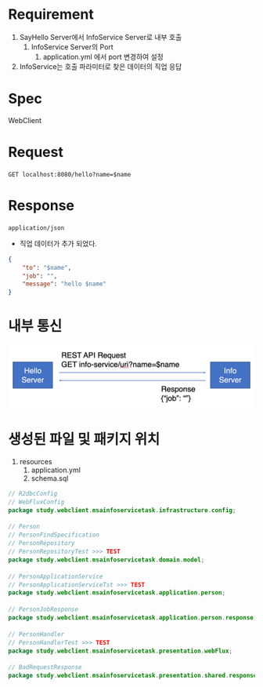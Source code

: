# Requirement

1. SayHello Server에서 InfoService Server로 내부 호출
    1. InfoService Server의 Port
        1. application.yml 에서 port 변경하여 설정
2. InfoService는 호출 파라미터로 찾은 데이터의 직업 응답

# Spec

WebClient

# Request

`GET localhost:8080/hello?name=$name`

# Response

`application/json`
- 직업 데이터가 추가 되었다.
```json
{
	"to": "$name",
	"job": "",
	"message": "hello $name"
}
```

# 내부 통신

![img.png](img.png)

# 생성된 파일 및 패키지 위치

1. resources
   1. application.yml
   2. schema.sql

```java
// R2dbcConfig
// WebFluxConfig
package study.webclient.msainfoservicetask.infrastructure.config;

// Person
// PersonFindSpecification
// PersonRepository
// PersonRepositoryTest >>> TEST
package study.webclient.msainfoservicetask.domain.model;

// PersonApplicationService
// PersonApplicationServiceTst >>> TEST
package study.webclient.msainfoservicetask.application.person;

// PersonJobResponse
package study.webclient.msainfoservicetask.application.person.response;

// PersonHandler
// PersonHandlerTest >>> TEST
package study.webclient.msainfoservicetask.presentation.webFlux;

// BadRequestResponse
package study.webclient.msainfoservicetask.presentation.shared.response;
```